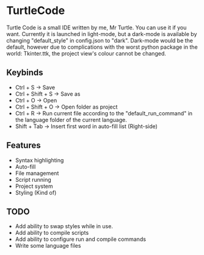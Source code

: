 # TurtleCode
Turtle Code is a small IDE written by me, Mr Turtle. You can use it if you want. Currently it is launched in light-mode, but a dark-mode is available by changing "default_style" in config.json to "dark". Dark-mode would be the default, however due to complications with the worst python package in the world: Tkinter.ttk, the project view's colour cannot be changed.

## Keybinds
- Ctrl + S -> Save
- Ctrl + Shift + S -> Save as
- Ctrl + O -> Open
- Ctrl + Shift + O -> Open folder as project
- Ctrl + R -> Run current file according to the "default_run_command" in the language folder of the current language.
- Shift + Tab -> Insert first word in auto-fill list (Right-side)

## Features
- Syntax highlighting
- Auto-fill
- File management
- Script running
- Project system
- Styling (Kind of)

## TODO
- Add ability to swap styles while in use.
- Add ability to compile scripts
- Add ability to configure run and compile commands
- Write some language files
